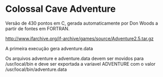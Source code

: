 # Colossal Cave Adventure
Versão de 430 pontos em C, gerada automaticamente por Don Woods a partir 
de fontes em FORTRAN.

http://www.ifarchive.org/if-archive/games/source/Adventure2.5.tar.gz

A primeira execução gera adventure.data

Os arquivos adventure e adventure.data devem ser movidos para 
/usr/local/bin e deve ser exportada a variavel ADVENTURE com
o valor /usr/local/bin/adventure.data
